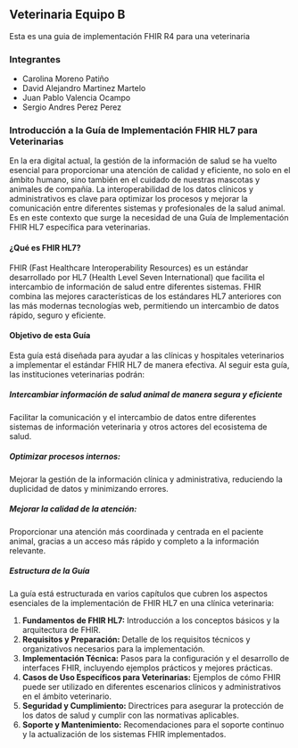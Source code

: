 ## Veterinaria Equipo B 

Esta es una guia de implementación FHIR R4 para una veterinaria

### Integrantes

- Carolina Moreno Patiño
- David Alejandro Martinez Martelo
- Juan Pablo Valencia Ocampo
- Sergio Andres Perez Perez<br>

### Introducción a la Guía de Implementación FHIR HL7 para Veterinarias

En la era digital actual, la gestión de la información de salud se ha vuelto esencial para proporcionar una atención de calidad y eficiente, no solo en el ámbito humano, sino también en el cuidado de nuestras mascotas y animales de compañía. La interoperabilidad de los datos clínicos y administrativos es clave para optimizar los procesos y mejorar la comunicación entre diferentes sistemas y profesionales de la salud animal. Es en este contexto que surge la necesidad de una Guía de Implementación FHIR HL7 específica para veterinarias.

#### ¿Qué es FHIR HL7?

FHIR (Fast Healthcare Interoperability Resources) es un estándar desarrollado por HL7 (Health Level Seven International) que facilita el intercambio de información de salud entre diferentes sistemas. FHIR combina las mejores características de los estándares HL7 anteriores con las más modernas tecnologías web, permitiendo un intercambio de datos rápido, seguro y eficiente.

#### Objetivo de esta Guía

Esta guía está diseñada para ayudar a las clínicas y hospitales veterinarios a implementar el estándar FHIR HL7 de manera efectiva. Al seguir esta guía, las instituciones veterinarias podrán:

##### Intercambiar información de salud animal de manera segura y eficiente

Facilitar la comunicación y el intercambio de datos entre diferentes sistemas de información veterinaria y otros actores del ecosistema de salud.

##### Optimizar procesos internos:
Mejorar la gestión de la información clínica y administrativa, reduciendo la duplicidad de datos y minimizando errores.

##### Mejorar la calidad de la atención:
Proporcionar una atención más coordinada y centrada en el paciente animal, gracias a un acceso más rápido y completo a la información relevante.

##### Estructura de la Guía

La guía está estructurada en varios capítulos que cubren los aspectos esenciales de la implementación de FHIR HL7 en una clínica veterinaria:

1. **Fundamentos de FHIR HL7:** Introducción a los conceptos básicos y la arquitectura de FHIR.
2. **Requisitos y Preparación:** Detalle de los requisitos técnicos y organizativos necesarios para la implementación.
3. **Implementación Técnica:** Pasos para la configuración y el desarrollo de interfaces FHIR, incluyendo ejemplos prácticos y mejores prácticas.
4. **Casos de Uso Específicos para Veterinarias:** Ejemplos de cómo FHIR puede ser utilizado en diferentes escenarios clínicos y administrativos en el ámbito veterinario.
5. **Seguridad y Cumplimiento:** Directrices para asegurar la protección de los datos de salud y cumplir con las normativas aplicables.
6. **Soporte y Mantenimiento:** Recomendaciones para el soporte continuo y la actualización de los sistemas FHIR implementados.
